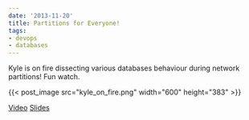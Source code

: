 ```yaml
---
date: '2013-11-20'
title: Partitions for Everyone!
tags:
- devops
- databases
---
```




Kyle  is on fire dissecting various databases behaviour during network partitions! Fun watch.

{{< post_image src="kyle_on_fire.png" width="600" height="383" >}}

[Video](http://www.infoq.com/presentations/partitioning-comparison)
[Slides](https://github.com/strangeloop/StrangeLoop2013/blob/master/slides/sessions/Kingsbury-PartitionsForEveryone.pdf)
